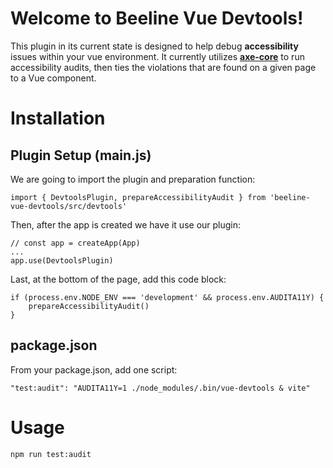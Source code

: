# Welcome to Beeline Vue Devtools!

This plugin in its current state is designed to help debug **accessibility** issues within your vue environment. It currently utilizes **[axe-core](https://github.com/dequelabs/axe-core)** to run accessibility audits, then ties the violations that are found on a given page to a Vue component.

# Installation

## Plugin Setup (main.js)

We are going to import the plugin and preparation function:

	import { DevtoolsPlugin, prepareAccessibilityAudit } from 'beeline-vue-devtools/src/devtools'

Then, after the app is created we have it use our plugin:

	// const app = createApp(App)
	...
	app.use(DevtoolsPlugin)

Last, at the bottom of the page, add this code block:

	if (process.env.NODE_ENV === 'development' && process.env.AUDITA11Y) {
		prepareAccessibilityAudit()
	}

## package.json

From your package.json, add one script:

	"test:audit": "AUDITA11Y=1 ./node_modules/.bin/vue-devtools & vite"

# Usage

	npm run test:audit

